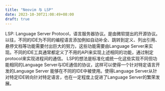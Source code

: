 ```yaml
---
title: "Neovim 与 LSP"
date: 2023-10-30T21:08:49+08:00
draft: true
---
```


LSP: Language Server Protocol，语言服务器协议。是由微软提出的开源协议。
以往，不同的IDE为不同的编程语言添加例如自动补全、跳转到定义、列出引用、悬停文档等功能需要付出巨大的努力，这些功能需要由Language Server来实现。不同的IDE工具通常都定义了不用的API来实现上述相同的功能，通过制定protocol来实现进程间的通信。
LSP的想法是标准化或统一化这些实现不同但功能相同的Language Server与IDE通信的协议，这样可以使得一个针对特定语言开发的Language Server 能够在不同的IDE中被使用。使得Language Server从针对特定IDE转向针对特定语言，也在一定程度上促进了Language Server的繁荣发展。


